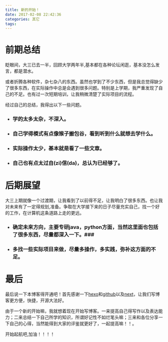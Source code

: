 ```yaml
---
title: 新的开始！
date: 2017-02-08 22:42:36
categories: 其它
tags:
---
```

# 前期总结 #

眨眼间，大三已去一半，回顾大学两年半,基本都在各种论坛闲逛，基本没怎么发言，都是潜水。

或者折腾各种软件，杂七杂八的东西。虽然也学到了不少东西，但是我总觉得缺少了很多东西，在实际操作中总是会遇到很多问题。特别是上学期，我严重发现了自己的不足。也有过一次短期培训，让我稍微清楚了实际项目的流程。

经过自己的总结，我得出以下一些问题。
* ### 学的太多太杂，不深入。 ###
* ### 自己学得模式有点像猴子搬包谷，看到听到什么就想去学什么。 ###
* ### 实际操作太少，基本就是看了一些文章。 ###
* ### 自己也有点太过自(zi)信(da)，总认为已经够了。 ###

# 后期展望 #

大三上期就像一个过渡期，让我看到了以前得不足，让我明白了很多东西。也让我对未来有了一定得规划,准备。争取在大学接下来的日子尽量充实自己，找一个好的工作，在计算机这条道路上走的更远。

* ### 确定未来方向，主要专研java，python方面，当然这里面也包括了很多东西，尽量都深入一下。###
* ### 多找一些实际项目来做，尽量多操作，多实践，弥补这方面的不足。 ###

# 最后 #

最后说一下本博客得开通吧！首先感谢一下[hexo](https://hexo.io/)和[github](https://github.com)以及[next](http://theme-next.iissnan.com/)，让我们写博客更方便，快捷，开源大法好。

由于一个新的开始嘛，我就想着现在开始写博客。一来提高自己得写作以及表达能力；二来总结一下自己所学的知识，所谓好记性不如烂笔头嘛；三来和各位分享一下自己的心得，当然能得到大家的评鉴就更好了，一起提高嘛！！。

开始起航吧,加油！！！！
